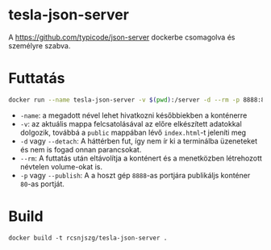 # tesla-json-server

A https://github.com/typicode/json-server dockerbe csomagolva és személyre szabva.

# Futtatás

```bash
docker run --name tesla-json-server -v $(pwd):/server -d --rm -p 8888:80 rcsnjszg/tesla-json-server
```

 - `-name`: a megadott nével lehet hivatkozni későbbiekben a konténerre
 - `-v`: az aktuális mappa felcsatolásával az előre elkészített adatokkal dolgozik, továbbá a `public` mappában lévő `index.html`-t jeleníti meg
 - `-d` vagy `--detach`: A háttérben fut, így nem ír ki a terminálba üzeneteket és nem is fogad onnan parancsokat.
 - `--rm`: A futtatás után eltávolítja a konténert és a menetközben létrehozott névtelen volume-okat is.
 - `-p` vagy `--publish`: A  a hoszt gép `8888`-as portjára publikáljs konténer `80`-as portját.


# Build

```
docker build -t rcsnjszg/tesla-json-server .
```